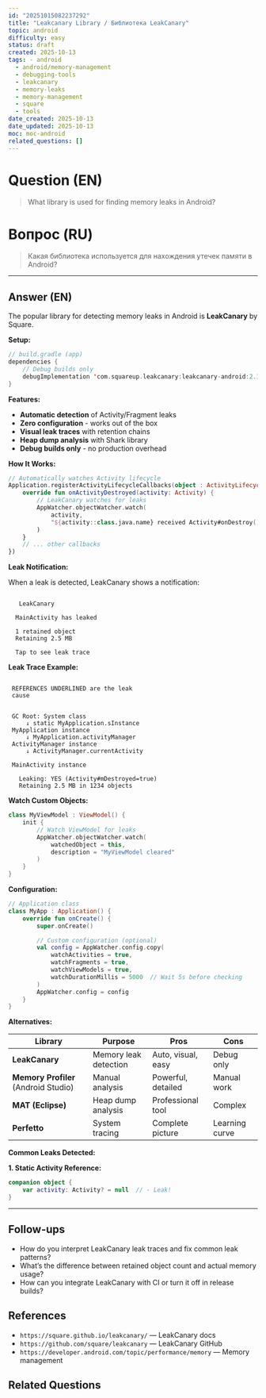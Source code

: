 ```yaml
---
id: "20251015082237292"
title: "Leakcanary Library / Библиотека LeakCanary"
topic: android
difficulty: easy
status: draft
created: 2025-10-13
tags: - android
  - android/memory-management
  - debugging-tools
  - leakcanary
  - memory-leaks
  - memory-management
  - square
  - tools
date_created: 2025-10-13
date_updated: 2025-10-13
moc: moc-android
related_questions: []
---
```


# Question (EN)

> What library is used for finding memory leaks in Android?

# Вопрос (RU)

> Какая библиотека используется для нахождения утечек памяти в Android?

---

## Answer (EN)

The popular library for detecting memory leaks in Android is **LeakCanary** by Square.

**Setup:**

```kotlin
// build.gradle (app)
dependencies {
    // Debug builds only
    debugImplementation 'com.squareup.leakcanary:leakcanary-android:2.12'
}
```

**Features:**

-   **Automatic detection** of Activity/Fragment leaks
-   **Zero configuration** - works out of the box
-   **Visual leak traces** with retention chains
-   **Heap dump analysis** with Shark library
-   **Debug builds only** - no production overhead

**How It Works:**

```kotlin
// Automatically watches Activity lifecycle
Application.registerActivityLifecycleCallbacks(object : ActivityLifecycleCallbacks {
    override fun onActivityDestroyed(activity: Activity) {
        // LeakCanary watches for leaks
        AppWatcher.objectWatcher.watch(
            activity,
            "${activity::class.java.name} received Activity#onDestroy() callback"
        )
    }
    // ... other callbacks
})
```

**Leak Notification:**

When a leak is detected, LeakCanary shows a notification:

```

   LeakCanary

  MainActivity has leaked

  1 retained object
  Retaining 2.5 MB

  Tap to see leak trace

```

**Leak Trace Example:**

```

 REFERENCES UNDERLINED are the leak
 cause


 GC Root: System class
     ↓ static MyApplication.sInstance
 MyApplication instance
     ↓ MyApplication.activityManager
 ActivityManager instance
     ↓ ActivityManager.currentActivity

 MainActivity instance

   Leaking: YES (Activity#mDestroyed=true)
   Retaining 2.5 MB in 1234 objects

```

**Watch Custom Objects:**

```kotlin
class MyViewModel : ViewModel() {
    init {
        // Watch ViewModel for leaks
        AppWatcher.objectWatcher.watch(
            watchedObject = this,
            description = "MyViewModel cleared"
        )
    }
}
```

**Configuration:**

```kotlin
// Application class
class MyApp : Application() {
    override fun onCreate() {
        super.onCreate()

        // Custom configuration (optional)
        val config = AppWatcher.config.copy(
            watchActivities = true,
            watchFragments = true,
            watchViewModels = true,
            watchDurationMillis = 5000  // Wait 5s before checking
        )
        AppWatcher.config = config
    }
}
```

**Alternatives:**

| Library                              | Purpose               | Pros               | Cons           |
| ------------------------------------ | --------------------- | ------------------ | -------------- |
| **LeakCanary**                       | Memory leak detection | Auto, visual, easy | Debug only     |
| **Memory Profiler** (Android Studio) | Manual analysis       | Powerful, detailed | Manual work    |
| **MAT (Eclipse)**                    | Heap dump analysis    | Professional tool  | Complex        |
| **Perfetto**                         | System tracing        | Complete picture   | Learning curve |

**Common Leaks Detected:**

**1. Static Activity Reference:**

```kotlin
companion object {
    var activity: Activity? = null  // - Leak!
}
```

---

## Follow-ups

-   How do you interpret LeakCanary leak traces and fix common leak patterns?
-   What’s the difference between retained object count and actual memory usage?
-   How can you integrate LeakCanary with CI or turn it off in release builds?

## References

-   `https://square.github.io/leakcanary/` — LeakCanary docs
-   `https://github.com/square/leakcanary` — LeakCanary GitHub
-   `https://developer.android.com/topic/performance/memory` — Memory management

## Related Questions
